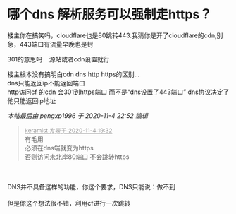 # 哪个dns 解析服务可以强制走https？


楼主你在搞笑吗，cloudflare也是80跳转443.我猜你是开了cloudflare的cdn,别急，443端口有流量早晚也是封

301的意思吗&nbsp; &nbsp; 源站或者cdn设置就行<img id="aimg_bDbl6" onclick="zoom(this, this.src, 0, 0, 0)" class="zoom" src="https://cdn.jsdelivr.net/gh/hishis/forum-master/public/images/patch.gif" onmouseover="img_onmouseoverfunc(this)" onload="thumbImg(this)" border="0" alt="" />

楼主根本没有搞明白cdn dns http https的区别...<br />
dns只能返回ip不能返回端口<br />
http访问cf 的cdn 会301到https端口 而不是“dns设置了443端口” dns协议决定了他只能返回ip地址<img id="aimg_R3VUv" onclick="zoom(this, this.src, 0, 0, 0)" class="zoom" src="https://cdn.jsdelivr.net/gh/hishis/forum-master/public/images/patch.gif" onmouseover="img_onmouseoverfunc(this)" onload="thumbImg(this)" border="0" alt="" />

<i class="pstatus"> 本帖最后由 pengxp1996 于 2020-11-4 22:52 编辑 </i><br />
<div class="quote"><blockquote><font size="2"><a href="https://www.hostloc.com/forum.php?mod=redirect&amp;goto=findpost&amp;pid=9403200&amp;ptid=762466" target="_blank"><font color="#999999">keramist 发表于 2020-11-4 19:32</font></a></font><br />
有毛用 <br />
必须在dns端就变为https<br />
否则访问未北岸80端口 不会跳转https </blockquote></div><br />
<br />
DNS并不具备这样的功能，你这个要求，DNS只能说：做不到<br />
<br />
但是你这个想法很不错，利用cf进行一次跳转
